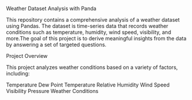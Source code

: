 Weather Dataset Analysis with Panda

This repository contains a comprehensive analysis of a weather dataset using Pandas. 
The dataset is time-series data that records weather conditions such as temperature, humidity, wind speed, visibility, 
and more.The goal of this project is to derive meaningful insights from the data by answering a set of targeted questions.

Project Overview

This project analyzes weather conditions based on a variety of factors, including:

Temperature
Dew Point Temperature
Relative Humidity
Wind Speed
Visibility
Pressure
Weather Conditions
